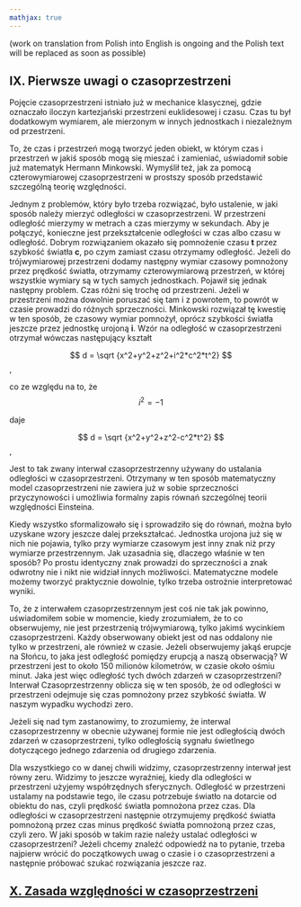 ```yaml
---
mathjax: true
---
```


(work on translation from Polish into English is ongoing and the Polish text will be replaced as soon as possible)

## IX. Pierwsze uwagi o czasoprzestrzeni

Pojęcie czasoprzestrzeni istniało już w mechanice klasycznej,
gdzie oznaczało iloczyn kartezjański przestrzeni euklidesowej i czasu.
Czas tu był dodatkowym wymiarem, ale mierzonym w innych jednostkach i niezależnym od przestrzeni.

To, że czas i przestrzeń mogą tworzyć jeden obiekt, w którym czas i przestrzeń w jakiś sposób mogą się mieszać
i zamieniać, uświadomił sobie już matematyk Hermann Minkowski. Wymyślił też,
jak za pomocą czterowymiarowej czasoprzestrzeni w prostszy sposób przedstawić szczególną teorię względności.

Jednym z problemów, który było trzeba rozwiązać, było ustalenie, w jaki sposób należy mierzyć odległości
w czasoprzestrzeni. W przestrzeni odległość mierzymy w metrach a czas mierzymy w sekundach.
Aby je połączyć, konieczne jest przekształcenie odległości w czas albo czasu w odległość.
Dobrym rozwiązaniem okazało się pomnożenie czasu **t** przez szybkość światła **c**,
po czym zamiast czasu otrzymamy odległość. Jeżeli do trójwymiarowej przestrzeni dodamy następny wymiar czasowy
pomnożony przez prędkość światła, otrzymamy czterowymiarową przestrzeń,
w której wszystkie wymiary są w tych samych jednostkach.
Pojawił się jednak następny problem. Czas różni się trochę od przestrzeni.
Jeżeli w przestrzeni można dowolnie poruszać się tam i z powrotem,
to powrót w czasie prowadzi do różnych sprzeczności. Minkowski rozwiązał tę kwestię w ten sposób,
że czasowy wymiar pomnożył, oprócz szybkości światła jeszcze przez jednostkę urojoną **i**.
Wzór na odległość w czasoprzestrzeni otrzymał wówczas następujący kształt
 
$$ d = \sqrt {x^2+y^2+z^2+i^2*c^2*t^2}  $$,

co ze względu na to, że  $$ i^2 = -1 $$  

daje

$$ d = \sqrt {x^2+y^2+z^2-c^2*t^2}  $$,

Jest to tak zwany interwał czasoprzestrzenny używany do ustalania odległości w czasoprzestrzeni.
Otrzymany w ten sposób matematyczny model czasoprzestrzeni nie zawiera już w sobie
sprzeczności przyczynowości i umożliwia formalny zapis równań szczególnej teorii względności Einsteina.

Kiedy wszystko sformalizowało się i sprowadziło się do równań,
można było uzyskane wzory jeszcze dalej przekształcać. Jednostka urojona już się w nich nie pojawia,
tylko przy wymiarze czasowym jest inny znak niż przy wymiarze przestrzennym.
Jak uzasadnia się, dlaczego właśnie w ten sposób?
Po prostu identyczny znak prowadzi do sprzeczności a znak odwrotny nie i nikt nie widział
innych możliwości. Matematyczne modele możemy tworzyć praktycznie dowolnie,
tylko trzeba ostrożnie interpretować wyniki.

To, że z interwałem czasoprzestrzennym jest coś nie tak jak powinno, uświadomiłem sobie w momencie,
kiedy zrozumiałem, że to co obserwujemy, nie jest przestrzenią trójwymiarową,
tylko jakimś wycinkiem czasoprzestrzeni.
Każdy obserwowany obiekt jest od nas oddalony nie tylko w przestrzeni, ale również w czasie.
Jeżeli obserwujemy jakąś erupcje na Słońcu, to jaka jest odległość pomiędzy erupcją a naszą obserwacją?
W przestrzeni jest to około 150 milionów kilometrów, w czasie około ośmiu minut.
Jaka jest więc odległość tych dwóch zdarzeń w czasoprzestrzeni?
Interwał Czasoprzestrzenny oblicza się w ten sposób, że od odległości w przestrzeni
odejmuje się czas pomnożony przez szybkość światła. W naszym wypadku wychodzi zero.

Jeżeli się nad tym zastanowimy, to zrozumiemy, że interwal czasoprzestrzenny w obecnie używanej formie
nie jest odległością dwóch zdarzeń w czasoprzestrzeni, tylko odległością sygnału świetlnego
dotyczącego jednego zdarzenia od drugiego zdarzenia.

Dla wszystkiego co w danej chwili widzimy, czasoprzestrzenny interwał jest równy zeru.
Widzimy to jeszcze wyraźniej, kiedy dla odległości w przestrzeni użyjemy współrzędnych sferycznych.
Odległość w przestrzeni ustalamy na podstawie tego, ile czasu potrzebuje światło na dotarcie
od obiektu do nas, czyli prędkość światła pomnożona przez czas.
Dla odległości w czasoprzestrzeni następnie otrzymujemy prędkość światła pomnożoną przez czas
minus prędkość światła pomnożoną przez czas, czyli zero.
W jaki sposób w takim razie należy ustalać odległości w czasoprzestrzeni?
Jeżeli chcemy znaleźć odpowiedź na to pytanie, trzeba najpierw wrócić do początkowych uwag o czasie
i o czasoprzestrzeni a następnie próbować szukać rozwiązania jeszcze raz.

## [X. Zasada względności w czasoprzestrzeni ](rozdzial10) 
